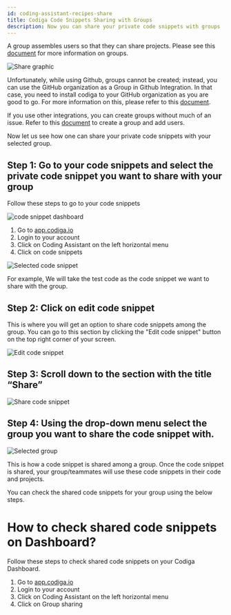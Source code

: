 ```yaml
---
id: coding-assistant-recipes-share
title: Codiga Code Snippets Sharing with Groups
description: Now you can share your private code snippets with groups
---
```


A group assembles users so that they can share projects. Please see this [document](https://doc.codiga.io/docs/create-group/ "Create Group | Codiga Documentation") for more information on groups.

![Share graphic](/img/share-recipe-with-groups/share.png)

Unfortunately, while using Github, groups cannot be created; instead, you can use the GitHub organization as a Group in Github Integration. In that case, you need to install codiga to your GitHub organization as you are good to go. For more information on this, please refer to this [document](https://doc.codiga.io/docs/integration-github/ "document").

If you use other integrations, you can create groups without much of an issue. Refer to this [document](https://doc.codiga.io/docs/create-group/) to create a group and add users.

Now let us see how one can share your private code snippets with your selected group.

## Step 1: Go to your code snippets and select the private code snippet you want to share with your group

Follow these steps to go to your code snippets

![code snippet dashboard](/img/share-recipe-with-groups/3.jpeg)

1. Go to [app.codiga.io](https://app.codiga.io/)
2. Login to your account
3. Click on Coding Assistant on the left horizontal menu
4. Click on code snippets

![Selected code snippet](/img/share-recipe-with-groups/4.jpeg)

For example, We will take the test code as the code snippet we want to share with the group.

## Step 2: Click on edit code snippet

This is where you will get an option to share code snippets among the group. You can go to this section by clicking the "Edit code snippet" button on the top right corner of your screen.

![Edit code snippet](/img/share-recipe-with-groups/2.jpeg)

## Step 3: Scroll down to the section with the title “Share”

![Share code snippet](/img/share-recipe-with-groups/hero.jpeg)

## Step 4: Using the drop-down menu select the group you want to share the code snippet with.

![Selected group](/img/share-recipe-with-groups/5.png)

This is how a code snippet is shared among a group. Once the code snippet is shared, your group/teammates will use these code snippets in their code and projects.

You can check the shared code snippets for your group using the below steps.

# How to check shared code snippets on Dashboard?

Follow these steps to check shared code snippets on your Codiga Dashboard.

1. Go to [app.codiga.io](https://app.codiga.io/)
2. Login to your account
3. Click on Coding Assistant on the left horizontal menu
4. Click on Group sharing
